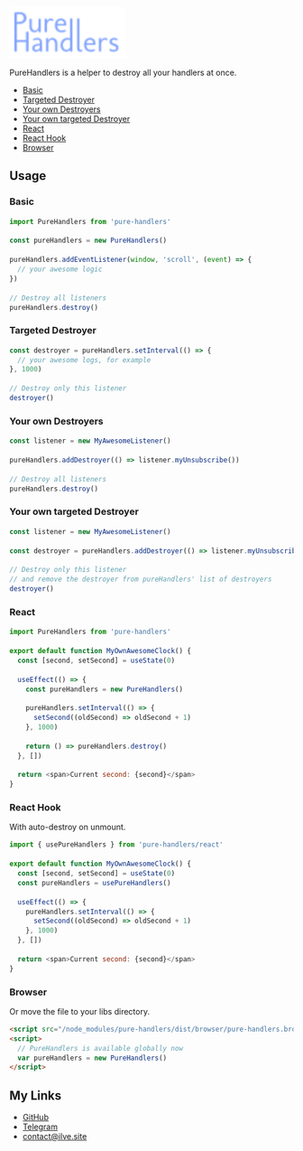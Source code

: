 <p>
  <img src="https://raw.githubusercontent.com/ilvetrov/pure-handlers/main/logo.svg" width="206" height="90" />
</p>

PureHandlers is a helper to destroy all your handlers at once.

- [Basic](#basic)
- [Targeted Destroyer](#targeted-destroyer)
- [Your own Destroyers](#your-own-destroyers)
- [Your own targeted Destroyer](#your-own-targeted-destroyer)
- [React](#react)
- [React Hook](#react-hook)
- [Browser](#browser)

## Usage

### Basic

```js
import PureHandlers from 'pure-handlers'

const pureHandlers = new PureHandlers()

pureHandlers.addEventListener(window, 'scroll', (event) => {
  // your awesome logic
})

// Destroy all listeners
pureHandlers.destroy()
```

### Targeted Destroyer

```js
const destroyer = pureHandlers.setInterval(() => {
  // your awesome logs, for example
}, 1000)

// Destroy only this listener
destroyer()
```

### Your own Destroyers

```js
const listener = new MyAwesomeListener()

pureHandlers.addDestroyer(() => listener.myUnsubscribe())

// Destroy all listeners
pureHandlers.destroy()
```

### Your own targeted Destroyer

```js
const listener = new MyAwesomeListener()

const destroyer = pureHandlers.addDestroyer(() => listener.myUnsubscribe())

// Destroy only this listener
// and remove the destroyer from pureHandlers' list of destroyers
destroyer()
```

### React

```js
import PureHandlers from 'pure-handlers'

export default function MyOwnAwesomeClock() {
  const [second, setSecond] = useState(0)

  useEffect(() => {
    const pureHandlers = new PureHandlers()

    pureHandlers.setInterval(() => {
      setSecond((oldSecond) => oldSecond + 1)
    }, 1000)

    return () => pureHandlers.destroy()
  }, [])

  return <span>Current second: {second}</span>
}
```

### React Hook

With auto-destroy on unmount.

```js
import { usePureHandlers } from 'pure-handlers/react'

export default function MyOwnAwesomeClock() {
  const [second, setSecond] = useState(0)
  const pureHandlers = usePureHandlers()

  useEffect(() => {
    pureHandlers.setInterval(() => {
      setSecond((oldSecond) => oldSecond + 1)
    }, 1000)
  }, [])

  return <span>Current second: {second}</span>
}
```

### Browser

Or move the file to your libs directory.

```html
<script src="/node_modules/pure-handlers/dist/browser/pure-handlers.browser.min.js"></script>
<script>
  // PureHandlers is available globally now
  var pureHandlers = new PureHandlers()
</script>
```

## My Links

- [GitHub](https://github.com/ilvetrov)
- [Telegram](https://t.me/ilvetrov)
- [contact@ilve.site](mailto:contact@ilve.site)
